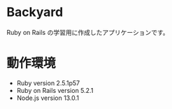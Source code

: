 # Backyard
Ruby on Rails の学習用に作成したアプリケーションです。

# 動作環境
* Ruby version 2.5.1p57
* Ruby on Rails version 5.2.1
* Node.js version 13.0.1
